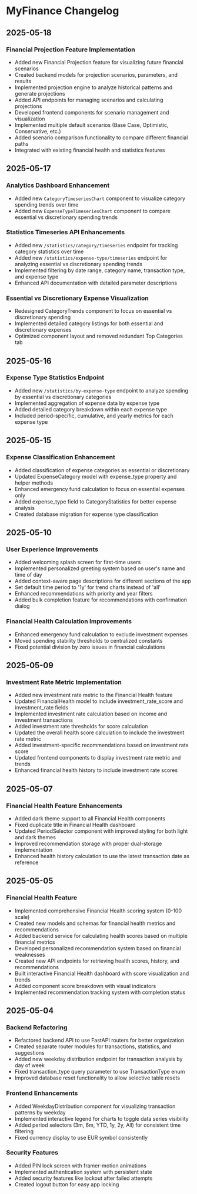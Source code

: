# MyFinance Changelog

## 2025-05-18

### Financial Projection Feature Implementation
- Added new Financial Projection feature for visualizing future financial scenarios
- Created backend models for projection scenarios, parameters, and results
- Implemented projection engine to analyze historical patterns and generate projections
- Added API endpoints for managing scenarios and calculating projections
- Developed frontend components for scenario management and visualization
- Implemented multiple default scenarios (Base Case, Optimistic, Conservative, etc.)
- Added scenario comparison functionality to compare different financial paths
- Integrated with existing financial health and statistics features

## 2025-05-17

### Analytics Dashboard Enhancement
- Added new `CategoryTimeseriesChart` component to visualize category spending trends over time
- Added new `ExpenseTypeTimeseriesChart` component to compare essential vs discretionary spending trends

### Statistics Timeseries API Enhancements
- Added new `/statistics/category/timeseries` endpoint for tracking category statistics over time
- Added new `/statistics/expense-type/timeseries` endpoint for analyzing essential vs discretionary spending trends
- Implemented filtering by date range, category name, transaction type, and expense type
- Enhanced API documentation with detailed parameter descriptions

### Essential vs Discretionary Expense Visualization
- Redesigned CategoryTrends component to focus on essential vs discretionary spending
- Implemented detailed category listings for both essential and discretionary expenses
- Optimized component layout and removed redundant Top Categories tab

## 2025-05-16

### Expense Type Statistics Endpoint
- Added new `/statistics/by-expense-type` endpoint to analyze spending by essential vs discretionary categories
- Implemented aggregation of expense data by expense type
- Added detailed category breakdown within each expense type
- Included period-specific, cumulative, and yearly metrics for each expense type

## 2025-05-15

### Expense Classification Enhancement
- Added classification of expense categories as essential or discretionary
- Updated ExpenseCategory model with expense_type property and helper methods
- Enhanced emergency fund calculation to focus on essential expenses only
- Added expense_type field to CategoryStatistics for better expense analysis
- Created database migration for expense type classification

## 2025-05-10

### User Experience Improvements
- Added welcoming splash screen for first-time users
- Implemented personalized greeting system based on user's name and time of day
- Added context-aware page descriptions for different sections of the app
- Set default time period to '1y' for trend charts instead of 'all'
- Enhanced recommendations with priority and year filters
- Added bulk completion feature for recommendations with confirmation dialog

### Financial Health Calculation Improvements
- Enhanced emergency fund calculation to exclude investment expenses
- Moved spending stability thresholds to centralized constants
- Fixed potential division by zero issues in financial calculations

## 2025-05-09

### Investment Rate Metric Implementation
- Added new investment rate metric to the Financial Health feature
- Updated FinancialHealth model to include investment_rate_score and investment_rate fields
- Implemented investment rate calculation based on income and investment transactions
- Added investment rate thresholds for score calculation
- Updated the overall health score calculation to include the investment rate metric
- Added investment-specific recommendations based on investment rate score
- Updated frontend components to display investment rate metric and trends
- Enhanced financial health history to include investment rate scores

## 2025-05-07

### Financial Health Feature Enhancements
- Added dark theme support to all Financial Health components
- Fixed duplicate title in Financial Health dashboard
- Updated PeriodSelector component with improved styling for both light and dark themes
- Improved recommendation storage with proper dual-storage implementation
- Enhanced health history calculation to use the latest transaction date as reference

## 2025-05-05

### Financial Health Feature
- Implemented comprehensive Financial Health scoring system (0-100 scale)
- Created new models and schemas for financial health metrics and recommendations
- Added backend service for calculating health scores based on multiple financial metrics
- Developed personalized recommendation system based on financial weaknesses
- Created new API endpoints for retrieving health scores, history, and recommendations
- Built interactive Financial Health dashboard with score visualization and trends
- Added component score breakdown with visual indicators
- Implemented recommendation tracking system with completion status

## 2025-05-04

### Backend Refactoring
- Refactored backend API to use FastAPI routers for better organization
- Created separate router modules for transactions, statistics, and suggestions
- Added new weekday distribution endpoint for transaction analysis by day of week
- Fixed transaction_type query parameter to use TransactionType enum
- Improved database reset functionality to allow selective table resets

### Frontend Enhancements
- Added WeekdayDistribution component for visualizing transaction patterns by weekday
- Implemented interactive legend for charts to toggle data series visibility
- Added period selectors (3m, 6m, YTD, 1y, 2y, All) for consistent time filtering
- Fixed currency display to use EUR symbol consistently

### Security Features
- Added PIN lock screen with framer-motion animations
- Implemented authentication system with persistent state
- Added security features like lockout after failed attempts
- Created logout button for easy app locking
